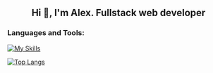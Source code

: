 <h2 align="center">Hi 👋, I'm Alex. Fullstack web developer</h2> 

<h3 align="left">Languages and Tools:</h3>

[![My Skills](https://skillicons.dev/icons?i=js,ts,nodejs,react,redux,express,jest,mongodb,firebase,git,blender,cpp,arduino,figma,tailwind,html,css,sass)](https://skillicons.dev)
  
[![Top Langs](https://github-readme-stats-git-masterrstaa-rickstaa.vercel.app/api/top-langs/?username=TraceOfHumanity&hide=html,stylus,liquid,css,scss&theme=gotham&langs_count=3)](https://github.com/anuraghazra/github-readme-stats)


 
